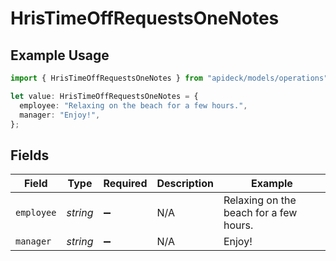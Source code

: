 # HrisTimeOffRequestsOneNotes

## Example Usage

```typescript
import { HrisTimeOffRequestsOneNotes } from "apideck/models/operations";

let value: HrisTimeOffRequestsOneNotes = {
  employee: "Relaxing on the beach for a few hours.",
  manager: "Enjoy!",
};
```

## Fields

| Field                                  | Type                                   | Required                               | Description                            | Example                                |
| -------------------------------------- | -------------------------------------- | -------------------------------------- | -------------------------------------- | -------------------------------------- |
| `employee`                             | *string*                               | :heavy_minus_sign:                     | N/A                                    | Relaxing on the beach for a few hours. |
| `manager`                              | *string*                               | :heavy_minus_sign:                     | N/A                                    | Enjoy!                                 |
